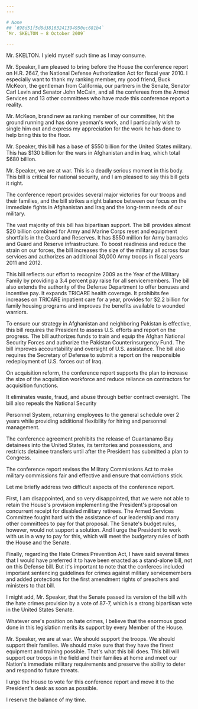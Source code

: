 ```yaml
---
---

# None
## `698d51f5d8d38163241394950ec681b4`
`Mr. SKELTON — 8 October 2009`

---
```



Mr. SKELTON. I yield myself such time as I may consume.

Mr. Speaker, I am pleased to bring before the House the conference 
report on H.R. 2647, the National Defense Authorization Act for fiscal 
year 2010. I especially want to thank my ranking member, my good 
friend, Buck McKeon, the gentleman from California, our partners in the 
Senate, Senator Carl Levin and Senator John McCain, and all the 
conferees from the Armed Services and 13 other committees who have made 
this conference report a reality.

Mr. McKeon, brand new as ranking member of our committee, hit the 
ground running and has done yeoman's work, and I particularly wish to 
single him out and express my appreciation for the work he has done to 
help bring this to the floor.

Mr. Speaker, this bill has a base of $550 billion for the United 
States military. This has $130 billion for the wars in Afghanistan and 
in Iraq, which total $680 billion.

Mr. Speaker, we are at war. This is a deadly serious moment in this 
body. This bill is critical for national security, and I am pleased to 
say this bill gets it right.

The conference report provides several major victories for our troops 
and their families, and the bill strikes a right balance between our 
focus on the immediate fights in Afghanistan and Iraq and the long-term 
needs of our military.

The vast majority of this bill has bipartisan support. The bill 
provides almost $20 billion combined for Army and Marine Corps reset 
and equipment shortfalls in the Guard and Reserves. It has $550 million 
for Army barracks and Guard and Reserve infrastructure. To boost 
readiness and reduce the strain on our forces, the bill increases the 
size of the military all across four services and authorizes an 
additional 30,000 Army troops in fiscal years 2011 and 2012.

This bill reflects our effort to recognize 2009 as the Year of the 
Military Family by providing a 3.4 percent pay raise for all 
servicemembers. The bill also extends the authority of the Defense 
Department to offer bonuses and incentive pay. It expands TRICARE 
health coverage. It prohibits fee increases on TRICARE inpatient care 
for a year, provides for $2.2 billion for family housing programs and 
improves the benefits available to wounded warriors.

To ensure our strategy in Afghanistan and neighboring Pakistan is 
effective, this bill requires the President to assess U.S. efforts and 
report on the progress. The bill authorizes funds to train and equip 
the Afghan National Security Forces and authorize the Pakistan 
Counterinsurgency Fund. The bill improves accountability and oversight 
of U.S. assistance. The bill also requires the Secretary of Defense to 
submit a report on the responsible redeployment of U.S. forces out of 
Iraq.

On acquisition reform, the conference report supports the plan to 
increase the size of the acquisition workforce and reduce reliance on 
contractors for acquisition functions.

It eliminates waste, fraud, and abuse through better contract 
oversight. The bill also repeals the National Security


Personnel System, returning employees to the general schedule over 2 
years while providing additional flexibility for hiring and personnel 
management.

The conference agreement prohibits the release of Guantanamo Bay 
detainees into the United States, its territories and possessions, and 
restricts detainee transfers until after the President has submitted a 
plan to Congress.

The conference report revises the Military Commissions Act to make 
military commissions fair and effective and ensure that convictions 
stick.

Let me briefly address two difficult aspects of the conference 
report.

First, I am disappointed, and so very disappointed, that we were not 
able to retain the House's provision implementing the President's 
proposal on concurrent receipt for disabled military retirees. The 
Armed Services Committee fought hard with the assistance of our 
leadership and many other committees to pay for that proposal. The 
Senate's budget rules, however, would not support a solution. And I 
urge the President to work with us in a way to pay for this, which will 
meet the budgetary rules of both the House and the Senate.

Finally, regarding the Hate Crimes Prevention Act, I have said 
several times that I would have preferred it to have been enacted as a 
stand-alone bill, not on this Defense bill. But it's important to note 
that the conferees included important sentencing guidelines for crimes 
against military servicemembers and added protections for the first 
amendment rights of preachers and ministers to that bill.

I might add, Mr. Speaker, that the Senate passed its version of the 
bill with the hate crimes provision by a vote of 87-7, which is a 
strong bipartisan vote in the United States Senate.

Whatever one's position on hate crimes, I believe that the enormous 
good done in this legislation merits its support by every Member of the 
House.

Mr. Speaker, we are at war. We should support the troops. We should 
support their families. We should make sure that they have the finest 
equipment and training possible. That's what this bill does. This bill 
will support our troops in the field and their families at home and 
meet our Nation's immediate military requirements and preserve the 
ability to deter and respond to future threats.

I urge the House to vote for this conference report and move it to 
the President's desk as soon as possible.

I reserve the balance of my time.